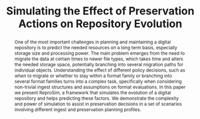 ---
abstract: One of the most important challenges in planning and maintaining a digital
  repository is to predict the needed resources on a long term basis, especially storage
  size and processing power. The main problem emerges from the need to migrate the
  data at certain times to newer file types, which takes time and alters the needed
  storage space, potentially branching into several migration paths for individual
  objects. Understanding the effect of different policy decisions, such as when to
  migrate or whether to stay within a format family or branching into several format
  families turns into a complex task, specifically when considering non-trivial ingest
  structures and assumptions on format evaluations. In this paper we present ReproSim,
  a framework that simulates the evolution of a digital repository and helps predicting
  these factors. We demonstrate the complexity and power of simulation to assist in
  preservation decisions in a set of scenarios involving different ingest and preservation
  planning profiles.
creators:
- Weihs, Christian
- Rauber, Andreas
date: null
document_url: https://services.phaidra.univie.ac.at/api/object/o:294237/download
grand_parent: iPRES
institutions: []
keywords:
- singapore
landing_page_url: https://phaidra.univie.ac.at/o:294237
language: eng
layout: publication
license: CC BY-SA 3.0 AT
notes_url: null
parent: iPRES 2011
publication_type: paper
size: 986584
slides_url: null
source_name: iPRES
stream_url: null
title: Simulating the Effect of Preservation Actions on Repository Evolution
year: 2011
---